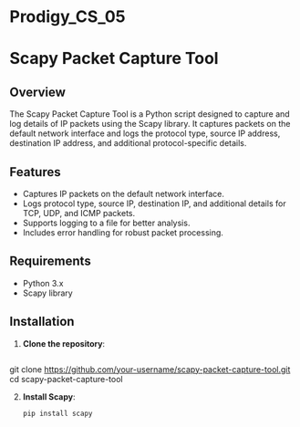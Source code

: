 # Prodigy_CS_05

# Scapy Packet Capture Tool

## Overview

The Scapy Packet Capture Tool is a Python script designed to capture and log details of IP packets using the Scapy library. It captures packets on the default network interface and logs the protocol type, source IP address, destination IP address, and additional protocol-specific details.

## Features

- Captures IP packets on the default network interface.
- Logs protocol type, source IP, destination IP, and additional details for TCP, UDP, and ICMP packets.
- Supports logging to a file for better analysis.
- Includes error handling for robust packet processing.

## Requirements

- Python 3.x
- Scapy library

## Installation

1. **Clone the repository**:

   ```sh
git clone https://github.com/your-username/scapy-packet-capture-tool.git
cd scapy-packet-capture-tool

2. **Install Scapy**:
    ```sh
    pip install scapy

